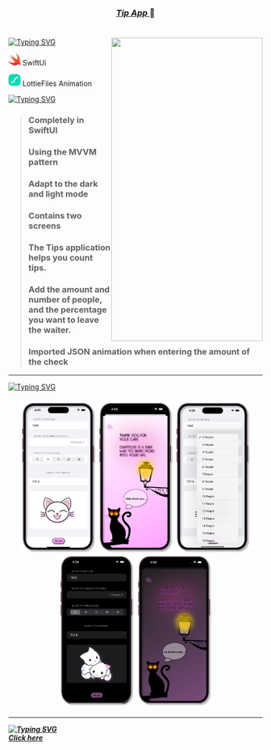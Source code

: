 <!--- LOGO --->
***<h3 align="center"> <a href="https://github.com/karamanets" target="_blank"> Tip App </a>***  📱
# 
 
<!--- GIF iPhone --->
<p><img align="right" src="https://github.com/karamanets/Tip/blob/main/README/Tip-gif.gif" width="300" height="600" /></p>
 

<!--- Tag header --->
<a href="https://git.io/typing-svg"><img src="https://readme-typing-svg.demolab.com?font=Fira+Code&size=25&pause=1000&color=9356A0&width=435&lines=Frameworks" alt="Typing SVG" /></a>
  
  
<!--- Tag --->
<img src="https://github.com/karamanets/karamanets/blob/main/icon/IconSwiftUi.png" width="24" height="24">      SwiftUi

<img src="https://github.com/karamanets/karamanets/blob/main/icon/lottie.png" width="24" height="24">           LottieFiles Animation
 
  
<!--- about header --->
<a href="https://git.io/typing-svg"><img src="https://readme-typing-svg.demolab.com?font=Fira+Code&size=23&pause=1000&color=9356A0&width=435&lines=About+the+project" alt="Typing SVG" /></a>  
  
<!--- about text --->  

>### Completely in SwiftUI
>### Using the MVVM pattern
>### Adapt to the dark and light mode
>### Contains two screens
>### The Tips application helps you count tips.
>### Add the amount and number of people, and the percentage you want to leave the waiter.
>### Imported JSON animation when entering the amount of the check

____

 <!--- typing Screen --->  
[![Typing SVG](https://readme-typing-svg.demolab.com?font=Fira+Code&size=35&pause=1000&color=9356A0&width=435&lines=Screens)](https://git.io/typing-svg) 
  
 <h4 align="center">  
  
 <!--- Screens List --->  
<img src="https://github.com/karamanets/Tip/blob/main/README/Screen1.png" width="150" height="300">  <img
src="https://github.com/karamanets/Tip/blob/main/README/Screen4.png" width="150" height="300">   <img
src="https://github.com/karamanets/Tip/blob/main/README/Screen3.png" width="150" height="300">  <img
src="https://github.com/karamanets/Tip/blob/main/README/Screen5.png" width="150" height="300">  <img 
src="https://github.com/karamanets/Tip/blob/main/README/Screen6.png" width="150" height="300">
  
<h5 align="lefth">

____
 
<!--- Download --->
[![Typing SVG](https://readme-typing-svg.demolab.com?font=Fira+Code&size=15&pause=1000&color=A0140C&width=435&lines=Download+the+repository)](https://git.io/typing-svg)  
[Click here](https://github.com/karamanets/Tip/blob/main/README/Download.md) 

